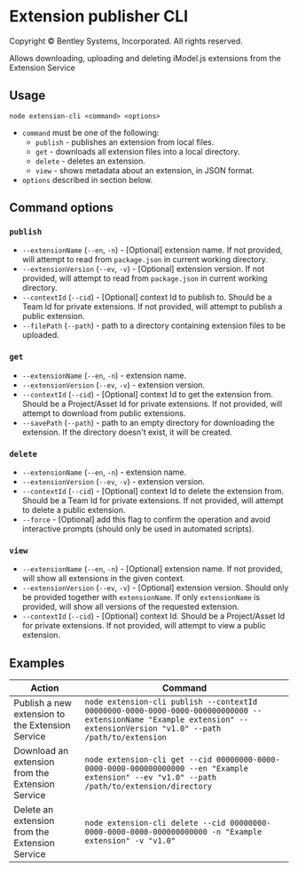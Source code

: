 # Extension publisher CLI

Copyright © Bentley Systems, Incorporated. All rights reserved.

Allows downloading, uploading and deleting iModel.js extensions from the Extension Service

## Usage

`node extension-cli <command> <options>`

- `command` must be one of the following:
  - `publish` - publishes an extension from local files.
  - `get` - downloads all extension files into a local directory.
  - `delete` - deletes an extension.
  - `view` - shows metadata about an extension, in JSON format.
- `options` described in section below.

## Command options

### `publish`

- `--extensionName` (`--en`, `-n`) - [Optional] extension name. If not provided, will attempt to read from `package.json` in current working directory.
- `--extensionVersion` (`--ev`, `-v`) - [Optional] extension version. If not provided, will attempt to read from `package.json` in current working directory.
- `--contextId` (`--cid`) - [Optional] context Id to publish to. Should be a Team Id for private extensions. If not provided, will attempt to publish a public extension.
- `--filePath` (`--path`) - path to a directory containing extension files to be uploaded.

### `get`

- `--extensionName` (`--en`, `-n`) - extension name.
- `--extensionVersion` (`--ev`, `-v`) - extension version.
- `--contextId` (`--cid`) - [Optional] context Id to get the extension from. Should be a Project/Asset Id for private extensions. If not provided, will attempt to download from public extensions.
- `--savePath` (`--path`) - path to an empty directory for downloading the extension. If the directory doesn't exist, it will be created.

### `delete`

- `--extensionName` (`--en`, `-n`) - extension name.
- `--extensionVersion` (`--ev`, `-v`) - extension version.
- `--contextId` (`--cid`) - [Optional] context Id to delete the extension from. Should be a Team Id for private extensions. If not provided, will attempt to delete a public extension.
- `--force` - [Optional] add this flag to confirm the operation and avoid interactive prompts (should only be used in automated scripts).

### `view`

- `--extensionName` (`--en`, `-n`) - [Optional] extension name. If not provided, will show all extensions in the given context.
- `--extensionVersion` (`--ev`, `-v`) - [Optional] extension version. Should only be provided together with `extensionName`. If only `extensionName` is provided, will show all versions of the requested extension.
- `--contextId` (`--cid`) - [Optional] context Id. Should be a Project/Asset Id for private extensions. If not provided, will attempt to view a public extension.

## Examples

| Action | Command |
|-|-|
| Publish a new extension to the Extension Service | `node extension-cli publish --contextId 00000000-0000-0000-0000-000000000000 --extensionName "Example extension" --extensionVersion "v1.0" --path /path/to/extension` |
| Download an extension from the Extension Service | `node extension-cli get --cid 00000000-0000-0000-0000-000000000000 --en "Example extension" --ev "v1.0" --path /path/to/extension/directory` |
| Delete an extension from the Extension Service | `node extension-cli delete --cid 00000000-0000-0000-0000-000000000000 -n "Example extension" -v "v1.0"` |
